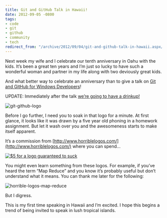 ```yaml
---
title: Git and GitHub Talk in Hawaii!
date: 2012-09-05 -0800
tags:
- code
- git
- github
- community
- tech
redirect_from: "/archive/2012/09/04/git-and-github-talk-in-hawaii.aspx/"
---
```


Next week my wife and I celebrate our tenth anniversary in Oahu with the
kids. It’s been a great ten years and I’m just so lucky to have such a
wonderful woman and partner in my life along with two deviously great
kids.

And what better way to celebrate an anniversary than to give a talk on
[Git and GitHub for Windows
Developers](http://www.meetup.com/dynamic/events/70838482/ "Git and GitHub for Windows Developers")!

UPDATE: Immediately after the talk [we’re going to have a
drinkup!](https://github.com/blog/1254-honolulu-drinkup)

![git-github-logo](https://haacked.com/images/haacked_com/WindowsLiveWriter/Hawai_6ED9/git-github-logo_3.gif "git-github-logo")

Before I go further, I need you to soak in that logo for a minute. At
first glance, it looks like it was drawn by a five year old phoning in a
homework assignment. But let it wash over you and the awesomeness starts
to make itself apparent.

It’s a commission from
[http://www.horriblelogos.com/](http://www.horriblelogos.com/) where you
can spend…

[![\$5 for a logo guaranteed to
suck](https://haacked.com/images/haacked_com/WindowsLiveWriter/Hawai_6ED9/horrible-logo-pricing_thumb.png "$5 for a logo guaranteed to suck")](https://haacked.com/images/haacked_com/WindowsLiveWriter/Hawai_6ED9/horrible-logo-pricing_2.png)

You might even learn something from these logos. For example, if you’ve
heard the term “Map Reduce” and you know it’s probably useful but don’t
understand what it means. You can thank me later for the following:

![horrible-logos-map-reduce](https://haacked.com/images/haacked_com/WindowsLiveWriter/Hawai_6ED9/horrible-logos-map-reduce_3.gif "horrible-logos-map-reduce")

But I digress.

This is my first time speaking in Hawaii and I’m excited. I hope this
begins a trend of being invited to speak in lush tropical islands.

